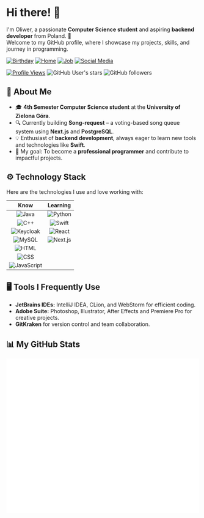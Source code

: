 # Hi there! 👋

I'm Oliwer, a passionate **Computer Science student** and aspiring **backend developer** from Poland. 🚀  
Welcome to my GitHub profile, where I showcase my projects, skills, and journey in programming.

[![Birthday](https://img.shields.io/badge/🎂-May%202003-FF3E00?style=for-the-badge "Birthday")](https://github.com/Guliveer)
[![Home](https://img.shields.io/badge/🏠-Zielona%20Góra-45ad2d?style=for-the-badge "Home")](https://en.wikipedia.org/wiki/Zielona_Góra)
[![Job](https://img.shields.io/badge/👀-Looking%20for%20a%20job-814ad4?style=for-the-badge "Job Status")](https://www.linkedin.com/in/oliwer-pawelski/)
[![Social Media](https://img.shields.io/badge/🌐-Social%20Links-038cfc?style=for-the-badge "Social Links")](https://guliveer.github.io/links)

[![Profile Views](https://komarev.com/ghpvc/?username=Guliveer&label=Profile+Views&color=cf2b67&style=for-the-badge&abbreviated=true)](https://github.com/Guliveer)
![GitHub User's stars](https://img.shields.io/github/stars/Guliveer?style=for-the-badge&color=DC9D00)
![GitHub followers](https://img.shields.io/github/followers/Guliveer?style=for-the-badge&color=7D8471)

## 🌟 About Me

- 🎓 **4th Semester Computer Science student** at the **University of Zielona Góra**.
- 🔍 Currently building **Song-request** – a voting-based song queue system using **Next.js** and **PostgreSQL**.
- 💡 Enthusiast of **backend development**, always eager to learn new tools and technologies like **Swift**.
- 🎯 My goal: To become a **professional programmer** and contribute to impactful projects.

## ⚙️ Technology Stack

Here are the technologies I use and love working with:

|                                                      Know                                                       |                                                Learning                                                |
| :-------------------------------------------------------------------------------------------------------------: | :----------------------------------------------------------------------------------------------------: |
|          ![Java](https://img.shields.io/badge/Java-007396?style=flat-square&logo=java&logoColor=white)          |  ![Python](https://img.shields.io/badge/Python-3776AB?style=flat-square&logo=python&logoColor=white)   |
|        ![C++](https://img.shields.io/badge/C++-00599C?style=flat-square&logo=cplusplus&logoColor=white)         |    ![Swift](https://img.shields.io/badge/Swift-FA7343?style=flat-square&logo=swift&logoColor=white)    |
|    ![Keycloak](https://img.shields.io/badge/Keycloak-4D4D4D?style=flat-square&logo=keycloak&logoColor=white)    |    ![React](https://img.shields.io/badge/React-61DAFB?style=flat-square&logo=react&logoColor=black)    |
|        ![MySQL](https://img.shields.io/badge/MySQL-4479A1?style=flat-square&logo=mysql&logoColor=white)         | ![Next.js](https://img.shields.io/badge/Next.js-000000?style=flat-square&logo=next.js&logoColor=white) |
|         ![HTML](https://img.shields.io/badge/HTML5-E34F26?style=flat-square&logo=html5&logoColor=white)         |                                                                                                        |
|          ![CSS](https://img.shields.io/badge/CSS3-1572B6?style=flat-square&logo=css3&logoColor=white)           |                                                                                                        |
| ![JavaScript](https://img.shields.io/badge/JavaScript-F7DF1E?style=flat-square&logo=javascript&logoColor=black) |                                                                                                        |

## 🖥️ Tools I Frequently Use

- **JetBrains IDEs:** IntelliJ IDEA, CLion, and WebStorm for efficient coding.
- **Adobe Suite:** Photoshop, Illustrator, After Effects and Premiere Pro for creative projects.
- **GitKraken** for version control and team collaboration.

## 📊 My GitHub Stats

<!-- [![Trophies](https://github-profile-trophy.vercel.app/?username=Guliveer&theme=radical&row=1&margin-w=15)](https://github.com/Guliveer)   -->
<!--
[![GitHub Stats](https://github-readme-stats.vercel.app/api?username=Guliveer&theme=one_dark_pro&bg_color=00000000&hide_border=true&rank_icon=percentile&show_icons=true&count_private=true)](https://github.com/Guliveer)
[![Top Languages](https://github-readme-stats.vercel.app/api/top-langs/?username=Guliveer&theme=one_dark_pro&bg_color=00000000&hide_border=true&langs_count=12&layout=donut-vertical)](https://github.com/Guliveer)
-->

![Metrics](./github-metrics.svg)

